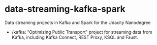 # data-streaming-kafka-spark
Data streaming projects in Kafka and Spark for the Udacity Nanodegree

* /kafka: "Optimizing Public Transport" project for streaming data from Kafka, including Kafka Connect, REST Proxy, KSQL and Faust.

